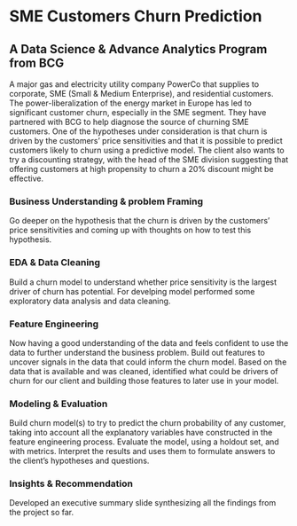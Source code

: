 # SME Customers Churn Prediction
## A Data Science & Advance Analytics Program from BCG

A major gas and electricity utility company PowerCo that supplies to corporate, SME (Small & Medium Enterprise), and residential customers. The power-liberalization of the energy market in Europe has led to significant customer churn, especially in the SME segment. They have partnered with BCG to help diagnose the source of churning SME customers.
One of the hypotheses under consideration is that churn is driven by the customers’ price sensitivities and that it is possible to predict customers likely to churn using a predictive model. The client also wants to try a discounting strategy, with the head of the SME division suggesting that offering customers at high propensity to churn a 20% discount might be effective.


### Business Understanding & problem Framing
Go deeper on the hypothesis that the churn is driven by the customers’ price sensitivities and coming up with thoughts on how to test this hypothesis.

### EDA & Data Cleaning
Build a churn model to understand whether price sensitivity is the largest driver of churn has potential. For develping model performed some exploratory data analysis and data cleaning.

### Feature Engineering
Now having a good understanding of the data and feels confident to use the data to further understand the business problem. Build out features to uncover signals in the data that could inform the churn model.
Based on the data that is available and was cleaned, identified what could be drivers of churn for our client and building those features to later use in your model.

### Modeling & Evaluation
Build churn model(s) to try to predict the churn probability of any customer, taking into account all the explanatory variables have constructed in the feature engineering process.
Evaluate the model, using a holdout set, and with metrics.
Interpret the results and uses them to formulate answers to the client’s hypotheses and questions.

### Insights & Recommendation
Developed an executive summary slide synthesizing all the findings from the project so far.

